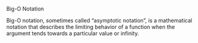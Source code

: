 Big-O Notation

Big-O notation, sometimes called “asymptotic notation”, is a mathematical notation that describes the limiting behavior of a function when the argument tends towards a particular value or infinity.
